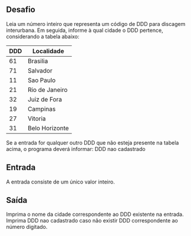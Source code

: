 ## Desafio

Leia um número inteiro que representa um código de DDD para discagem
interurbana. Em seguida, informe à qual cidade o DDD pertence, considerando a
tabela abaixo:

| DDD | Localidade |
|---------|-----------|
| 61      |  Brasilia |
| 71      |  Salvador |
| 11      |  Sao Paulo |
| 21      |  Rio de Janeiro |
| 32      |  Juiz de Fora |
| 19      |  Campinas |
| 27      |  Vitoria |
| 31      |  Belo Horizonte |

Se a entrada for qualquer outro DDD que não esteja presente na tabela acima, o
programa deverá informar:
DDD nao cadastrado

## Entrada

A entrada consiste de um único valor inteiro.

## Saída

Imprima o nome da cidade correspondente ao DDD existente na entrada. Imprima
DDD nao cadastrado caso não existir DDD correspondente ao número digitado.
